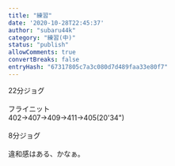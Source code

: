 ```yaml
---
title: "練習"
date: '2020-10-28T22:45:37'
author: "subaru44k"
category: "練習(中)"
status: "publish"
allowComments: true
convertBreaks: false
entryHash: "67317805c7a3c080d7d489faa33e80f7"
---
```

22分ジョグ<br>
<br>
フライニット<br>
402→407→409→411→405(20'34")<br>
<br>
8分ジョグ<br>
<br>
違和感はある、かなぁ。
